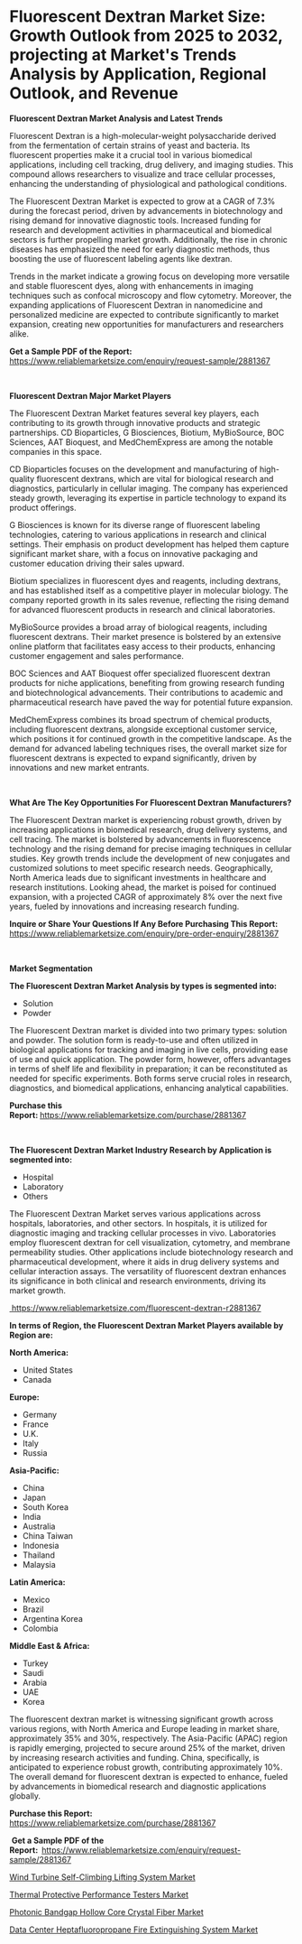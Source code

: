 <p><h1>Fluorescent Dextran Market Size: Growth Outlook from 2025 to 2032, projecting at Market's Trends Analysis by Application, Regional Outlook, and Revenue</h1></p><p><strong>Fluorescent Dextran Market Analysis and Latest Trends</strong></p>
<p><p>Fluorescent Dextran is a high-molecular-weight polysaccharide derived from the fermentation of certain strains of yeast and bacteria. Its fluorescent properties make it a crucial tool in various biomedical applications, including cell tracking, drug delivery, and imaging studies. This compound allows researchers to visualize and trace cellular processes, enhancing the understanding of physiological and pathological conditions.</p><p>The Fluorescent Dextran Market is expected to grow at a CAGR of 7.3% during the forecast period, driven by advancements in biotechnology and rising demand for innovative diagnostic tools. Increased funding for research and development activities in pharmaceutical and biomedical sectors is further propelling market growth. Additionally, the rise in chronic diseases has emphasized the need for early diagnostic methods, thus boosting the use of fluorescent labeling agents like dextran.</p><p>Trends in the market indicate a growing focus on developing more versatile and stable fluorescent dyes, along with enhancements in imaging techniques such as confocal microscopy and flow cytometry. Moreover, the expanding applications of Fluorescent Dextran in nanomedicine and personalized medicine are expected to contribute significantly to market expansion, creating new opportunities for manufacturers and researchers alike.</p></p>
<p><strong>Get a Sample PDF of the Report:&nbsp;</strong> <a href="https://www.reliablemarketsize.com/enquiry/request-sample/2881367?utm_campaign=1836&utm_medium=2&utm_source=Github&utm_content=ia&utm_term=12032025&utm_id=fluorescent-dextran">https://www.reliablemarketsize.com/enquiry/request-sample/2881367</a></p>
<p>&nbsp;</p>
<p><strong>Fluorescent Dextran Major Market Players</strong></p>
<p><p>The Fluorescent Dextran Market features several key players, each contributing to its growth through innovative products and strategic partnerships. CD Bioparticles, G Biosciences, Biotium, MyBioSource, BOC Sciences, AAT Bioquest, and MedChemExpress are among the notable companies in this space.</p><p>CD Bioparticles focuses on the development and manufacturing of high-quality fluorescent dextrans, which are vital for biological research and diagnostics, particularly in cellular imaging. The company has experienced steady growth, leveraging its expertise in particle technology to expand its product offerings.</p><p>G Biosciences is known for its diverse range of fluorescent labeling technologies, catering to various applications in research and clinical settings. Their emphasis on product development has helped them capture significant market share, with a focus on innovative packaging and customer education driving their sales upward.</p><p>Biotium specializes in fluorescent dyes and reagents, including dextrans, and has established itself as a competitive player in molecular biology. The company reported growth in its sales revenue, reflecting the rising demand for advanced fluorescent products in research and clinical laboratories.</p><p>MyBioSource provides a broad array of biological reagents, including fluorescent dextrans. Their market presence is bolstered by an extensive online platform that facilitates easy access to their products, enhancing customer engagement and sales performance.</p><p>BOC Sciences and AAT Bioquest offer specialized fluorescent dextran products for niche applications, benefiting from growing research funding and biotechnological advancements. Their contributions to academic and pharmaceutical research have paved the way for potential future expansion.</p><p>MedChemExpress combines its broad spectrum of chemical products, including fluorescent dextrans, alongside exceptional customer service, which positions it for continued growth in the competitive landscape. As the demand for advanced labeling techniques rises, the overall market size for fluorescent dextrans is expected to expand significantly, driven by innovations and new market entrants.</p></p>
<p>&nbsp;</p>
<p><strong>What Are The Key Opportunities For Fluorescent Dextran Manufacturers?</strong></p>
<p><p>The Fluorescent Dextran market is experiencing robust growth, driven by increasing applications in biomedical research, drug delivery systems, and cell tracing. The market is bolstered by advancements in fluorescence technology and the rising demand for precise imaging techniques in cellular studies. Key growth trends include the development of new conjugates and customized solutions to meet specific research needs. Geographically, North America leads due to significant investments in healthcare and research institutions. Looking ahead, the market is poised for continued expansion, with a projected CAGR of approximately 8% over the next five years, fueled by innovations and increasing research funding.</p></p>
<p><strong>Inquire or Share Your Questions If Any Before Purchasing This Report:</strong> <a href="https://www.reliablemarketsize.com/enquiry/pre-order-enquiry/2881367?utm_campaign=1836&utm_medium=2&utm_source=Github&utm_content=ia&utm_term=12032025&utm_id=fluorescent-dextran">https://www.reliablemarketsize.com/enquiry/pre-order-enquiry/2881367</a></p>
<p>&nbsp;</p>
<p><strong>Market Segmentation</strong></p>
<p><strong>The Fluorescent Dextran Market Analysis by types is segmented into:</strong></p>
<p><ul><li> Solution</li><li>Powder </li></ul></p>
<p><p>The Fluorescent Dextran market is divided into two primary types: solution and powder. The solution form is ready-to-use and often utilized in biological applications for tracking and imaging in live cells, providing ease of use and quick application. The powder form, however, offers advantages in terms of shelf life and flexibility in preparation; it can be reconstituted as needed for specific experiments. Both forms serve crucial roles in research, diagnostics, and biomedical applications, enhancing analytical capabilities.</p></p>
<p><strong>Purchase this Report:&nbsp;</strong><a href="https://www.reliablemarketsize.com/purchase/2881367?utm_campaign=1836&utm_medium=2&utm_source=Github&utm_content=ia&utm_term=12032025&utm_id=fluorescent-dextran">https://www.reliablemarketsize.com/purchase/2881367</a></p>
<p>&nbsp;</p>
<p><strong>The Fluorescent Dextran Market Industry Research by Application is segmented into:</strong></p>
<p><ul><li> Hospital</li><li>Laboratory</li><li>Others </li></ul></p>
<p><p>The Fluorescent Dextran Market serves various applications across hospitals, laboratories, and other sectors. In hospitals, it is utilized for diagnostic imaging and tracking cellular processes in vivo. Laboratories employ fluorescent dextran for cell visualization, cytometry, and membrane permeability studies. Other applications include biotechnology research and pharmaceutical development, where it aids in drug delivery systems and cellular interaction assays. The versatility of fluorescent dextran enhances its significance in both clinical and research environments, driving its market growth.</p></p>
<p><a href="https://www.reliablemarketsize.com/fluorescent-dextran-r2881367?utm_campaign=1836&utm_medium=2&utm_source=Github&utm_content=ia&utm_term=12032025&utm_id=fluorescent-dextran">&nbsp;https://www.reliablemarketsize.com/fluorescent-dextran-r2881367</a></p>
<p><strong>In terms of Region, the Fluorescent Dextran Market Players available by Region are:</strong></p>
<p>
    <p> <strong> North America: </strong>
        <ul>
            <li>United States</li>
            <li>Canada</li>
        </ul>
        </p> 
    <p> <strong> Europe: </strong>
        <ul>
            <li>Germany</li>
            <li>France</li>
            <li>U.K.</li>
            <li>Italy</li>
            <li>Russia</li>
        </ul>
        </p> 
    <p> <strong> Asia-Pacific: </strong>
        <ul>
            <li>China</li>
            <li>Japan</li>
            <li>South Korea</li>
            <li>India</li>
            <li>Australia</li>
            <li>China Taiwan</li>
            <li>Indonesia</li>
            <li>Thailand</li>
            <li>Malaysia</li>
        </ul>
        </p> 
    <p> <strong> Latin America: </strong>
        <ul>
            <li>Mexico</li>
            <li>Brazil</li>
            <li>Argentina Korea</li>
            <li>Colombia</li>
        </ul>
        </p> 
    <p> <strong> Middle East & Africa: </strong>
        <ul>
            <li>Turkey</li>
            <li>Saudi</li>
            <li>Arabia</li>
            <li>UAE</li>
            <li>Korea</li>
        </ul>
    </p>
    </p>
<p><p>The fluorescent dextran market is witnessing significant growth across various regions, with North America and Europe leading in market share, approximately 35% and 30%, respectively. The Asia-Pacific (APAC) region is rapidly emerging, projected to secure around 25% of the market, driven by increasing research activities and funding. China, specifically, is anticipated to experience robust growth, contributing approximately 10%. The overall demand for fluorescent dextran is expected to enhance, fueled by advancements in biomedical research and diagnostic applications globally.</p></p>
<p><strong>Purchase this Report: </strong><a href="https://www.reliablemarketsize.com/purchase/2881367?utm_campaign=1836&utm_medium=2&utm_source=Github&utm_content=ia&utm_term=12032025&utm_id=fluorescent-dextran">https://www.reliablemarketsize.com/purchase/2881367</a></p>
<p>&nbsp;<strong>Get a Sample PDF of the Report:&nbsp;&nbsp;</strong><a href="https://www.reliablemarketsize.com/enquiry/request-sample/2881367?utm_campaign=1836&utm_medium=2&utm_source=Github&utm_content=ia&utm_term=12032025&utm_id=fluorescent-dextran">https://www.reliablemarketsize.com/enquiry/request-sample/2881367</a></p>
<p><strong></strong></p>
<p><p><a href="https://github.com/damjiederyd/Market-Research-Report-List-1/blob/main/wind-turbine-self-climbing-lifting-system-market.md?utm_campaign=1836&utm_medium=2&utm_source=Github&utm_content=ia&utm_term=12032025&utm_id=fluorescent-dextran">Wind Turbine Self-Climbing Lifting System Market</a></p><p><a href="https://github.com/mabutironaldo/Market-Research-Report-List-7/blob/main/thermal-protective-performance-testers-market.md?utm_campaign=1836&utm_medium=2&utm_source=Github&utm_content=ia&utm_term=12032025&utm_id=fluorescent-dextran">Thermal Protective Performance Testers Market</a></p><p><a href="https://github.com/claracpegios/Market-Research-Report-List-1/blob/main/photonic-bandgap-hollow-core-crystal-fiber-market.md?utm_campaign=1836&utm_medium=2&utm_source=Github&utm_content=ia&utm_term=12032025&utm_id=fluorescent-dextran">Photonic Bandgap Hollow Core Crystal Fiber Market</a></p><p><a href="https://github.com/failarustic/Market-Research-Report-List-1/blob/main/data-center-heptafluoropropane-fire-extinguishing-system-market.md?utm_campaign=1836&utm_medium=2&utm_source=Github&utm_content=ia&utm_term=12032025&utm_id=fluorescent-dextran">Data Center Heptafluoropropane Fire Extinguishing System Market</a></p></p>